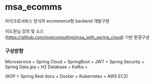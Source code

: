 # msa_ecomms
마이크로서비스 방식의 ecommerce형 backend 개발구현

이도원님 강의 및 소스(https://github.com/joneconsulting/msa_with_spring_cloud) 기반 환경구성

### 구성방향

Microservice + Spring Cloud + SpringBoot + JWT + Spring Security + Spring Data jpa + H2 Database + Kafka +

(AOP + Spring Rest docs + Docker + Kubernetes + AWS EC2)

